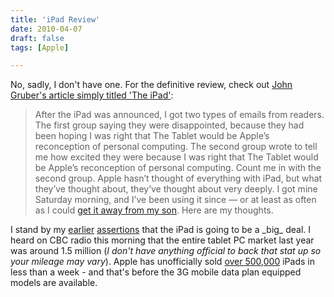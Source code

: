 ```yaml
---
title: 'iPad Review'
date: 2010-04-07
draft: false
tags: [Apple]

---
```


No, sadly, I don't have one. For the definitive review, check out [John Gruber's article simply titled 'The iPad'](http://daringfireball.net/2010/04/the_ipad):

> After the iPad was announced, I got two types of emails from readers. The first group saying they were disappointed, because they had been hoping I was right that The Tablet would be Apple’s reconception of personal computing. The second group wrote to tell me how excited they were because I was right that The Tablet would be Apple’s reconception of personal computing. Count me in with the second group. Apple hasn’t thought of everything with iPad, but what they’ve thought about, they’ve thought about very deeply. I got mine Saturday morning, and I’ve been using it since — or at least as often as I could [get it away from my son](http://www.flickr.com/photos/gruber/4487367853/). Here are my thoughts.

I stand by my [earlier](https://chrisenns.com/2010/01/28/waa-waa-ipad-is-such-a-fail/) [assertions](https://chrisenns.com/2010/01/30/one-more-ipad-post/) that the iPad is going to be a \_big\_ deal. I heard on CBC radio this morning that the entire tablet PC market last year was around 1.5 million (_I don't have anything official to back that stat up so your mileage may vary_). Apple has unofficially sold [over 500,000](http://labs.chitika.com/ipad/) iPads in less than a week - and that's before the 3G mobile data plan equipped models are available.